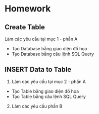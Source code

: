 # Homework

## Create Table


Làm các yêu cầu tại mục 1 - phần A


- Tạo Database bằng giao diện đồ họa
- Tạo Database bằng câu lệnh SQL Query



## INSERT Data to Table


1. Làm các yêu cầu tại mục 2 - phần A


- Tạo Table bằng giao diện đồ họa
- Tạo Table bằng câu lệnh SQL Query


2. Làm các yêu cầu phần B